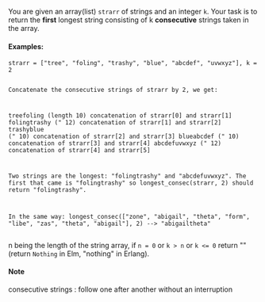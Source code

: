 <p>You are given an array(list) <code>strarr</code> of strings and an integer <code>k</code>. Your task is to return the <strong>first</strong> longest string
consisting of k <strong>consecutive</strong> strings taken in the array.</p>
<h4 id="examples">Examples:</h4>
<pre><code>strarr = ["tree", "foling", "trashy", "blue", "abcdef", "uvwxyz"], k = 2

Concatenate the consecutive strings of strarr by 2, we get:

treefoling   (length 10)  concatenation of strarr[0] and strarr[1]
folingtrashy ("      12)  concatenation of strarr[1] and strarr[2]
trashyblue   ("      10)  concatenation of strarr[2] and strarr[3]
blueabcdef   ("      10)  concatenation of strarr[3] and strarr[4]
abcdefuvwxyz ("      12)  concatenation of strarr[4] and strarr[5]

Two strings are the longest: "folingtrashy" and "abcdefuvwxyz".
The first that came is "folingtrashy" so 
longest_consec(strarr, 2) should return "folingtrashy".

In the same way:
longest_consec(["zone", "abigail", "theta", "form", "libe", "zas", "theta", "abigail"], 2) --&gt; "abigailtheta"
</code></pre>
<p>n being the length of the string array, if <code>n = 0</code> or <code>k &gt; n</code> or <code>k &lt;= 0</code> return "" (return <code>Nothing</code> in Elm, "nothing" in Erlang).</p>
<h4 id="note">Note</h4>
<p>consecutive strings : follow one after another without an interruption</p>
